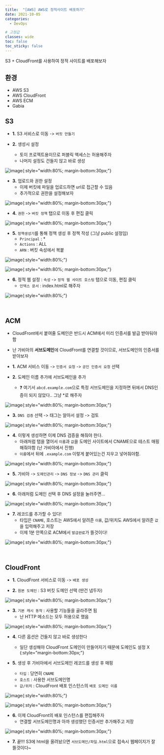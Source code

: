 ```yaml
---
title:  "[AWS] AWS로 정적사이트 배포하기"
date: 2021-10-05
categories:
  - DevOps

# 고정값
classes: wide
toc: false
toc_sticky: false
---
```


S3 + CloudFront를 사용하여 정적 사이트를 배포해보자

## 환경

- AWS S3
- AWS CloudFront
- AWS ECM
- Gabia

## S3

- **1.** S3 서비스로 이동 -> `버킷 만들기`

- **2.** 생성시 설정
    - 토이 프로젝트용이므로 퍼블릭 액세스는 허용해주자
    - 나머지 설정도 건들지 않고 바로 생성

![image](https://user-images.githubusercontent.com/71180414/136267721-c36fd4d8-cbe8-4632-a750-ae8056a7b716.png){:style="width:80%; margin-bottom:30px;"}

- **3.** 업로드와 권한 설정
    - 이제 버킷에 파일을 업로드하면 url로 접근할 수 있음
    - 추가적으로 권한을 설정해보자

![image](https://user-images.githubusercontent.com/71180414/136268273-d646ea09-b804-4b9e-9cf5-a9e01019cb02.png){:style="width:80%; margin-bottom:30px;"}

- **4.** `권한` -> `버킷 정책` 탭으로 이동 후 편집 클릭

![image](https://user-images.githubusercontent.com/71180414/136268579-ccd22cdf-aa61-416f-9c78-934c5ae06777.png){:style="width:80%; margin-bottom:30px;"}

- **5.** `정책생성기`를 통해 정책 생성 후 정책 작성 (그냥 public 설정임)
    - `Principal` : *
    - `Actions` : ALL
    - `ARN` : 버킷 속성에서 복붙

![image](https://user-images.githubusercontent.com/71180414/136268671-3fe115b1-8124-4c6e-a985-ccd8eb067621.png){:style="width:80%;"}

![image](https://user-images.githubusercontent.com/71180414/136269014-c1499620-c124-450d-b3bd-6a8164018a22.png){:style="width:80%; margin-bottom:30px;"}

- **6.** 정적 웹 설정 : `속성` -> `정적 웹 사이트 호스팅` 탭으로 이동, 편집 클릭
    - `인덱스 문서` : index.html로 해주자

![image](https://user-images.githubusercontent.com/71180414/136269721-1235b03f-7dc4-41b0-9cba-ce3e2f206458.png){:style="width:80%;"}

<br>

## ACM

- CloudFront에서 붙여줄 도메인은 반드시 ACM에서 미리 인증서를 발급 받아둬야함
- 난 가비아의 **서브도메인**에 CloudFront를 연결할 것이므로, 서브도메인의 인증서를 받아보자

- **1.** ACM 서비스 이동 -> `인증서 요청` -> `공인 인증서 요청` 선택

- **2.** 도메인 이름 추가에 서브도메인을 추가
    - ❓ 여기서 `abcd.example.com`으로 특정 서브도메인을 지정하면 뒤에서 DNS인증이 되지 않았다.. 그냥 *로 해주자

![image](https://user-images.githubusercontent.com/71180414/136271442-2191d613-c045-4e2d-9a02-17cd6b65019e.png){:style="width:80%; margin-bottom:30px;"}

- **3.** `DNS 검증` 선택 -> 태그는 알아서 설정 -> 검토

![image](https://user-images.githubusercontent.com/71180414/136271553-8d9fe53c-59e8-4085-a77a-fe0db105e279.png){:style="width:80%; margin-bottom:30px;"}

- **4.** 이렇게 생성하면 이제 DNS 검증을 해줘야 한다.
    - 아래처럼 탭을 열어서 `이름`과 `값`을 도메인 사이트에서 CNAME으로 테스트 매핑해줘야함 (난 가비아에서 진행)
    - `이름`에서 뒤에 `.example.com` 이렇게 붙어있는건 지우고 넣어줘야함.

![image](https://user-images.githubusercontent.com/71180414/136272169-f47bc96c-4cb6-466c-9d1c-ca481fe0111a.png){:style="width:80%; margin-bottom:30px;"}

- **5.** 가비아 -> `도메인관리` -> `DNS 정보` -> `DNS 관리` 클릭

![image](https://user-images.githubusercontent.com/71180414/136272834-5ce07e84-47ba-49d5-967d-1650f1d36728.png){:style="width:80%; margin-bottom:30px;"}

- **6.** 아래처럼 도메인 선택 후 DNS 설정을 눌러주면...

![image](https://user-images.githubusercontent.com/71180414/136273051-5ed5ab79-5b4b-4491-a437-fc19cb7fc3ea.png){:style="width:80%; margin-bottom:30px;"}

- **7.** 레코드를 추가할 수 있다!
    - 타입은 `CNAME`, 호스트는 AWS에서 알려준 `이름`, 값/위치도 AWS에서 알려준 `값`을 입력해주고 저장
    - 이제 1분 안쪽으로 ACM에서 `발급완료`가 뜰것이다!

![image](https://user-images.githubusercontent.com/71180414/136273566-3e433ffe-df64-47c5-ae3a-1bbdcfb7e200.png){:style="width:80%; margin-bottom:30px;"}

<br>

## CloudFront

- **1.** CloudFront 서비스로 이동 -> `배포 생성`

- **2.** `원본 도메인` : S3 버킷 도메인 선택 (딴건 냅두자)

![image](https://user-images.githubusercontent.com/71180414/136270460-94c779f1-a9ab-4766-9633-2e25ff80cd35.png){:style="width:80%; margin-bottom:30px;"}

- **3.** `기본 캐시 동작` : 사용할 기능들을 골라주면 됨 
    - 난 HTTP 메소드는 모두 허용으로 했음

![image](https://user-images.githubusercontent.com/71180414/136274467-c9aa7d7d-42bc-46d6-99de-f8f5cfa63c1f.png){:style="width:80%; margin-bottom:30px;"}

- **4.** 다른 옵션은 건들지 않고 바로 생성한다
    - 일단 생성해야 CloudFront 도메인이 만들어지기 때문에 도메인도 설정 X
{:style="margin-bottom:30px;"}

- **5.** 생성 후 가비아에서 서브도메인 레코드를 생성 후 매핑
    - `타입` : 당연히 `CNAME`
    - `호스트` : 사용한 서브도메인명
    - `값/위치` : CloudFront 배포 인스턴스의 `배포 도메인 이름`

![image](https://user-images.githubusercontent.com/71180414/136275301-2ef63dd6-a25e-4c01-b445-e247dfd4c010.png){:style="width:80%;"}

![image](https://user-images.githubusercontent.com/71180414/136276009-8a0b2d5f-35c0-4471-b200-6689b2c3ae84.png){:style="width:80%; margin-bottom:30px;"}

- **6.** 이제 CloudFront의 배포 인스턴스를 편집해주자
    - 연결할 서브도메인명과 아까 생성했던 인증서만 추가해주고 저장

![image](https://user-images.githubusercontent.com/71180414/136276599-0b901913-a1ba-42ba-9110-beb2b436e390.png){:style="width:80%; margin-bottom:30px;"}


- **7.** 끝!!! S3에 html을 올려놨으면 `서브도메인/파일.html`으로 접속시 웹페이지가 잘 뜰것이다~

<br>